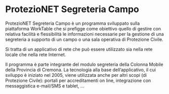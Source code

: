# ProtezioNET Segreteria Campo

ProtezioNET Segreteria Campo è un programma sviluppato sulla piattaforma WorkTable che si prefigge come obiettivo quello di gestire con relativa facilità e flessibilità le informazioni necessarie per la gestione di una segreteria a supporto di un campo o una sala operativa di Protezione Civile.

Si tratta di un applicativo di rete che può essere utilizzato sia nella rete locale che nella rete Internet.

Il programma è parte integrante del modulo segreteria della Colonna Mobile della Provincia di Cremona. La tecnologia alla base dell’applicativo, il cui sviluppo è iniziato nel 2005, viene utilizzata anche per altri scopi (di Protezione Civile): portali per accreditamenti on line, integrazione con messaggistica e-mail/SMS e tablet, ...
